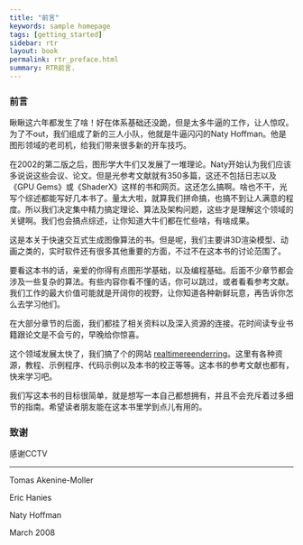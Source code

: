 ```yaml
---
title: "前言"
keywords: sample homepage
tags: [getting_started]
sidebar: rtr
layout: book
permalink: rtr_preface.html
summary: RTR前言.
---
```


### 前言

瞅瞅这六年都发生了啥！好在体系基础还没跪，但是太多牛逼的工作，让人惊叹。为了不out，我们组成了新的三人小队，他就是牛逼闪闪的Naty Hoffman。他是图形领域的老司机，给我们带来很多新的开车技巧。

在2002的第二版之后，图形学大牛们又发展了一堆理论。Naty开始认为我们应该多说说这些会议、论文。但是光参考文献就有350多篇，这还不包括日志以及《GPU Gems》或《ShaderX》这样的书和网页。这还怎么搞啊。啥也不干，光写个综述都能写好几本书了。量太大啦，就算我们拼命搞，也搞不到让人满意的程度。所以我们决定集中精力搞定理论、算法及架构问题，这些才是理解这个领域的关键啊。我们也会搞点综述，让你知道大牛们都在忙些啥，有啥成果。

这是本关于快速交互式生成图像算法的书。但是呢，我们主要讲3D渲染模型、动画之类的，实时软件还有很多其他重要的方面，不过不在这本书的讨论范围了。

要看这本书的话，亲爱的你得有点图形学基础，以及编程基础。后面不少章节都会涉及一些复杂的算法。有些内容你看不懂的话，你可以跳过，或者看看参考文献。我们工作的最大价值可能就是开阔你的视野，让你知道各种新鲜玩意，再告诉你怎么去学习他们。

在大部分章节的后面，我们都挂了相关资料以及深入资源的连接。花时间读专业书籍跟论文是不会亏的，早晚给你惊喜。

这个领域发展太快了，我们搞了个的网站 [realtimereenderring](http://www.realtimerendering.com)。这里有各种资源，教程、示例程序、代码示例以及本书的校正等等。这本书的参考文献也都有，快来学习吧。

我们写这本书的目标很简单，就是想写一本自己都想拥有，并且不会充斥着过多细节的指南。希望读者朋友能在这本书里学到点儿有用的。


### 致谢
感谢CCTV

------
Tomas Akenine-Moller

Eric Hanies

Naty Hoffman

March 2008
